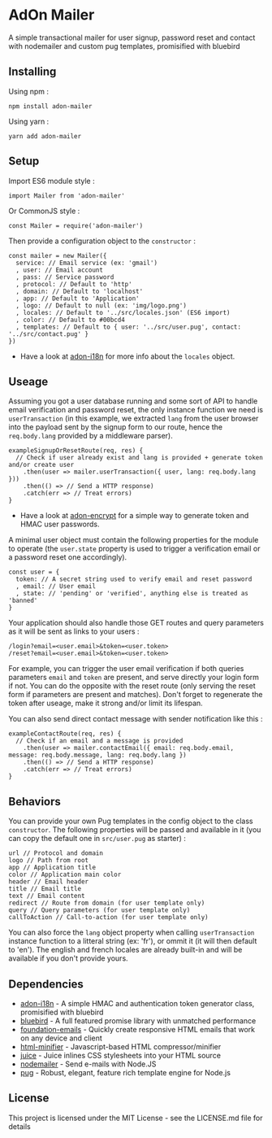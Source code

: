 # AdOn Mailer

A simple transactional mailer for user signup, password reset and contact with nodemailer and custom pug templates, promisified with bluebird

## Installing

Using npm :

```
npm install adon-mailer
```

Using yarn :

```
yarn add adon-mailer
```

## Setup

Import ES6 module style :

```
import Mailer from 'adon-mailer'
```

Or CommonJS style :

```
const Mailer = require('adon-mailer')
```

Then provide a configuration object to the `constructor` :

```
const mailer = new Mailer({
  service: // Email service (ex: 'gmail')
  , user: // Email account
  , pass: // Service password
  , protocol: // Default to 'http'
  , domain: // Default to 'localhost'
  , app: // Default to 'Application'
  , logo: // Default to null (ex: 'img/logo.png')
  , locales: // Default to '../src/locales.json' (ES6 import)
  , color: // Default to #00bcd4
  , templates: // Default to { user: '../src/user.pug', contact: '../src/contact.pug' }
})
```
* Have a look at [adon-i18n](https://github.com/MartyDisco/adon-i18n) for more info about the `locales` object.

## Useage

Assuming you got a user database running and some sort of API to handle email verification and password reset, the only instance function we need is `userTransaction` (in this example, we extracted `lang` from the user browser into the payload sent by the signup form to our route, hence the `req.body.lang` provided by a middleware parser).

```
exampleSignupOrResetRoute(req, res) {
  // Check if user already exist and lang is provided + generate token and/or create user
    .then(user => mailer.userTransaction({ user, lang: req.body.lang }))
    .then(() => // Send a HTTP response)
    .catch(err => // Treat errors)
}
```

* Have a look at [adon-encrypt](https://github.com/MartyDisco/adon-encrypt) for a simple way to generate token and HMAC user passwords.

A minimal user object must contain the following properties for the module to operate (the `user.state` property is used to trigger a verification email or a password reset one accordingly).

```
const user = {
  token: // A secret string used to verify email and reset password
  , email: // User email
  , state: // 'pending' or 'verified', anything else is treated as 'banned'
}
```

Your application should also handle those GET routes and query parameters as it will be sent as links to your users :

```
/login?email=<user.email>&token=<user.token>
/reset?email=<user.email>&token=<user.token>
```

For example, you can trigger the user email verification if both queries parameters `email` and `token` are present, and serve directly your login form if not. You can do the opposite with the reset route (only serving the reset form if parameters are present and matches). Don't forget to regenerate the token after useage, make it strong and/or limit its lifespan.

You can also send direct contact message with sender notification like this :

```
exampleContactRoute(req, res) {
  // Check if an email and a message is provided
    .then(user => mailer.contactEmail({ email: req.body.email, message: req.body.message, lang: req.body.lang })
    .then(() => // Send a HTTP response)
    .catch(err => // Treat errors)
}
```

## Behaviors

You can provide your own Pug templates in the config object to the class `constructor`. The following properties will be passed and available in it (you can copy the default one in `src/user.pug` as starter) :

```
url // Protocol and domain
logo // Path from root
app // Application title
color // Application main color
header // Email header
title // Email title
text // Email content
redirect // Route from domain (for user template only)
query // Query parameters (for user template only)
callToAction // Call-to-action (for user template only)
```

You can also force the `lang` object property when calling `userTransaction` instance function to a litteral string (ex: 'fr'), or ommit it (it will then default to 'en'). The english and french locales are already built-in and will be available if you don't provide yours.

## Dependencies

* [adon-i18n](https://github.com/MartyDisco/adon-i18n) - A simple HMAC and authentication token generator class, promisified with bluebird
* [bluebird](https://github.com/petkaantonov/bluebird) - A full featured promise library with unmatched performance
* [foundation-emails](https://github.com/zurb/foundation-emails) - Quickly create responsive HTML emails that work on any device and client
* [html-minifier](https://github.com/kangax/html-minifier) - Javascript-based HTML compressor/minifier
* [juice](https://github.com/Automattic/juice) - Juice inlines CSS stylesheets into your HTML source
* [nodemailer](https://github.com/nodemailer/nodemailer) - Send e-mails with Node.JS
* [pug](https://github.com/pugjs/pug) - Robust, elegant, feature rich template engine for Node.js

## License

This project is licensed under the MIT License - see the LICENSE.md file for details
